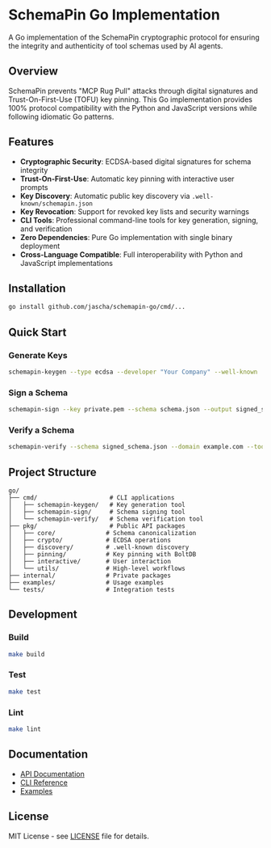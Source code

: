 # SchemaPin Go Implementation

A Go implementation of the SchemaPin cryptographic protocol for ensuring the integrity and authenticity of tool schemas used by AI agents.

## Overview

SchemaPin prevents "MCP Rug Pull" attacks through digital signatures and Trust-On-First-Use (TOFU) key pinning. This Go implementation provides 100% protocol compatibility with the Python and JavaScript versions while following idiomatic Go patterns.

## Features

- **Cryptographic Security**: ECDSA-based digital signatures for schema integrity
- **Trust-On-First-Use**: Automatic key pinning with interactive user prompts
- **Key Discovery**: Automatic public key discovery via `.well-known/schemapin.json`
- **Key Revocation**: Support for revoked key lists and security warnings
- **CLI Tools**: Professional command-line tools for key generation, signing, and verification
- **Zero Dependencies**: Pure Go implementation with single binary deployment
- **Cross-Language Compatible**: Full interoperability with Python and JavaScript implementations

## Installation

```bash
go install github.com/jascha/schemapin-go/cmd/...
```

## Quick Start

### Generate Keys
```bash
schemapin-keygen --type ecdsa --developer "Your Company" --well-known
```

### Sign a Schema
```bash
schemapin-sign --key private.pem --schema schema.json --output signed_schema.json
```

### Verify a Schema
```bash
schemapin-verify --schema signed_schema.json --domain example.com --tool-id my-tool
```

## Project Structure

```
go/
├── cmd/                    # CLI applications
│   ├── schemapin-keygen/   # Key generation tool
│   ├── schemapin-sign/     # Schema signing tool
│   └── schemapin-verify/   # Schema verification tool
├── pkg/                    # Public API packages
│   ├── core/              # Schema canonicalization
│   ├── crypto/            # ECDSA operations
│   ├── discovery/         # .well-known discovery
│   ├── pinning/           # Key pinning with BoltDB
│   ├── interactive/       # User interaction
│   └── utils/             # High-level workflows
├── internal/              # Private packages
├── examples/              # Usage examples
└── tests/                 # Integration tests
```

## Development

### Build
```bash
make build
```

### Test
```bash
make test
```

### Lint
```bash
make lint
```

## Documentation

- [API Documentation](https://pkg.go.dev/github.com/jascha/schemapin-go)
- [CLI Reference](docs/cli.md)
- [Examples](examples/)

## License

MIT License - see [LICENSE](../LICENSE) file for details.